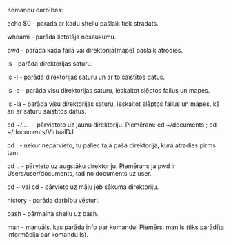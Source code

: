 Komandu darbības:

echo $0 - parāda ar kādu shellu pašlaik tiek strādāts.

whoami - parāda lietotāja nosaukumu.

pwd - parāda kādā failā vai direktorijā(mapē) pašlaik atrodies.

ls - parāda direktorijas saturu.

ls -l - parāda direktorijas saturu un ar to saistītos datus.

ls -a - parāda visu direktorijas saturu, ieskaitot slēptos failus un mapes.

ls -la - parāda visu direktorijas saturu, ieskaitot slēptos failus un mapes, kā arī ar saturu saistītos datus.

cd ~/..... - pārvietoto uz jaunu direktoriju. Piemēram: cd ~/documents ; cd ~/documents/VirtualDJ

cd . - nekur nepārvieto, tu paliec tajā pašā direktorijā, kurā atradies pirms tam.

cd .. - pārvieto uz augstāku direktoriju. Piemēram: ja pwd ir Users/user/documents, tad no documents uz user.

cd ~ vai cd - pārvieto uz māju jeb sākuma direktoriju.

history - parāda darbību vēsturi.

bash - pārmaina shellu uz bash.

man - manuāls, kas parāda info par komandu. Piemērs: man ls (tiks parādīta informācija par komandu ls).
